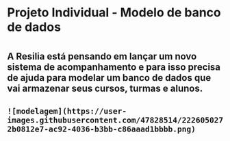 <h1>Projeto Individual - Modelo de banco de dados
<h1/>
  
  <h2> A Resilia está pensando em lançar um novo sistema de acompanhamento e para isso precisa de ajuda para modelar um banco de dados que vai armazenar seus cursos, turmas e alunos.<h2/>
    
    
    
    
    ![modelagem](https://user-images.githubusercontent.com/47828514/222605027-2b0812e7-ac92-4036-b3bb-c86aaad1bbbb.png)
    
